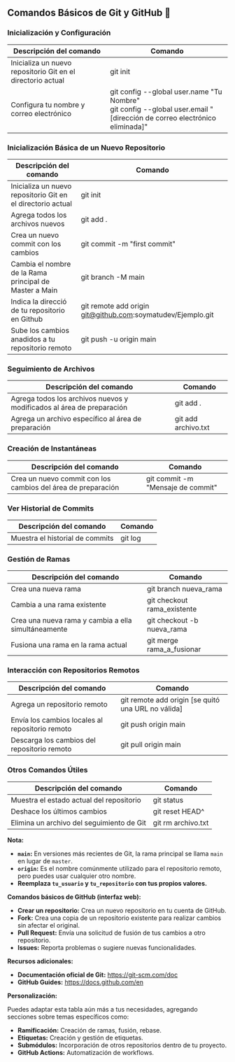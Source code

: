 ## Comandos Básicos de Git y GitHub 🚀

### Inicialización y Configuración

| Descripción del comando                                     | Comando                                                                                                                     |
| ----------------------------------------------------------- | --------------------------------------------------------------------------------------------------------------------------- |
| Inicializa un nuevo repositorio Git en el directorio actual | git init                                                                                                                    |
| Configura tu nombre y correo electrónico                    | git config --global user.name "Tu Nombre" <br> git config --global user.email "[dirección de correo electrónico eliminada]" |

### Inicialización Básica de un Nuevo Repositorio

| Descripción del comando                                     | Comando                                                     |
| ----------------------------------------------------------- | ----------------------------------------------------------- |
| Inicializa un nuevo repositorio Git en el directorio actual | git init                                                    |
| Agrega todos los archivos nuevos                            | git add .                                                   |
| Crea un nuevo commit con los cambios                        | git commit -m "first commit"                                |
| Cambia el nombre de la Rama principal de Master a Main      | git branch -M main                                          |
| Indica la direcció de tu repositorio en Github              | git remote add origin git@github.com:soymatudev/Ejemplo.git |
| Sube los cambios anadidos a tu repositorio remoto           | git push -u origin main                                     |

### Seguimiento de Archivos

| Descripción del comando                                               | Comando             |
| --------------------------------------------------------------------- | ------------------- |
| Agrega todos los archivos nuevos y modificados al área de preparación | git add .           |
| Agrega un archivo específico al área de preparación                   | git add archivo.txt |

### Creación de Instantáneas

| Descripción del comando                                      | Comando                           |
| ------------------------------------------------------------ | --------------------------------- |
| Crea un nuevo commit con los cambios del área de preparación | git commit -m "Mensaje de commit" |

### Ver Historial de Commits

| Descripción del comando         | Comando |
| ------------------------------- | ------- |
| Muestra el historial de commits | git log |

### Gestión de Ramas

| Descripción del comando                             | Comando                     |
| --------------------------------------------------- | --------------------------- |
| Crea una nueva rama                                 | git branch nueva_rama       |
| Cambia a una rama existente                         | git checkout rama_existente |
| Crea una nueva rama y cambia a ella simultáneamente | git checkout -b nueva_rama  |
| Fusiona una rama en la rama actual                  | git merge rama_a_fusionar   |

### Interacción con Repositorios Remotos

| Descripción del comando                         | Comando                                            |
| ----------------------------------------------- | -------------------------------------------------- |
| Agrega un repositorio remoto                    | git remote add origin [se quitó una URL no válida] |
| Envía los cambios locales al repositorio remoto | git push origin main                               |
| Descarga los cambios del repositorio remoto     | git pull origin main                               |

### Otros Comandos Útiles

| Descripción del comando                   | Comando            |
| ----------------------------------------- | ------------------ |
| Muestra el estado actual del repositorio  | git status         |
| Deshace los últimos cambios               | git reset HEAD^    |
| Elimina un archivo del seguimiento de Git | git rm archivo.txt |

**Nota:**

- **`main`:** En versiones más recientes de Git, la rama principal se llama `main` en lugar de `master`.
- **`origin`:** Es el nombre comúnmente utilizado para el repositorio remoto, pero puedes usar cualquier otro nombre.
- **Reemplaza `tu_usuario` y `tu_repositorio` con tus propios valores.**

**Comandos básicos de GitHub (interfaz web):**

- **Crear un repositorio:** Crea un nuevo repositorio en tu cuenta de GitHub.
- **Fork:** Crea una copia de un repositorio existente para realizar cambios sin afectar el original.
- **Pull Request:** Envía una solicitud de fusión de tus cambios a otro repositorio.
- **Issues:** Reporta problemas o sugiere nuevas funcionalidades.

**Recursos adicionales:**

- **Documentación oficial de Git:** https://git-scm.com/doc
- **GitHub Guides:** https://docs.github.com/en

**Personalización:**

Puedes adaptar esta tabla aún más a tus necesidades, agregando secciones sobre temas específicos como:

- **Ramificación:** Creación de ramas, fusión, rebase.
- **Etiquetas:** Creación y gestión de etiquetas.
- **Submódulos:** Incorporación de otros repositorios dentro de tu proyecto.
- **GitHub Actions:** Automatización de workflows.
